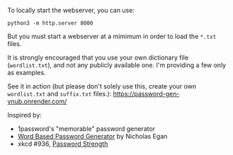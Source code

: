 To locally start the webserver, you can use:

```
python3 -m http.server 8000
```

But you must start a webserver at a mimimum in order to load the `*.txt` files.

It is strongly encouraged that you use your own dictionary file (`wordlist.txt`), and not any publicly available one.  I'm providing a few only as examples.

See it in action (but please don't solely use this, create your own `wordlist.txt` and `suffix.txt` files.): https://password-gen-vnub.onrender.com/

Inspired by:
- 1password's "memorable" password generator
- [Word Based Password Generator](http://www.egansoft.com/password/index.php) by Nicholas Egan
- xkcd #936, [Password Strength](https://xkcd.com/936/)